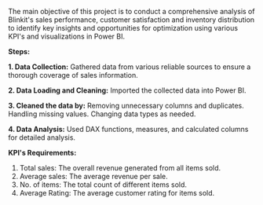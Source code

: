 The main objective of this project is to conduct a comprehensive analysis of Blinkit's sales performance, customer satisfaction and inventory distribution to identify key insights and opportunities for optimization using various KPI's and visualizations in Power BI.

**Steps:**

**1. Data Collection:**
Gathered data from various reliable sources to ensure a thorough coverage of sales information.

**2. Data Loading and Cleaning:**
Imported the collected data into Power BI.

**3. Cleaned the data by:**
Removing unnecessary columns and duplicates. Handling missing values. Changing data types as needed.

**4. Data Analysis:** 
Used DAX functions, measures, and calculated columns for detailed analysis.

**KPI's Requirements:**
1. Total sales: The overall revenue generated from all items sold.
2. Average sales: The average revenue per sale.
3. No. of items: The total count of different items sold.
4. Average Rating: The average customer rating for items sold.
